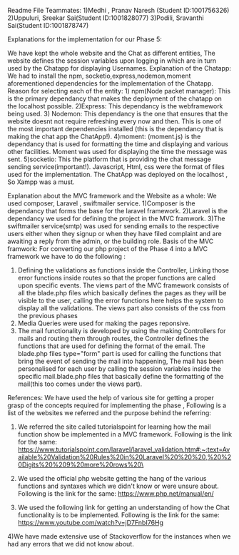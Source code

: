 Readme File 
Teammates:
1)Medhi , Pranav Naresh (Student ID:1001756326)
2)Uppuluri, Sreekar Sai(Student ID:1001828077)
3)Podili, Sravanthi Sai(Student ID:1001878747)




Explanations for the implementation for our Phase 5:

We have kept the whole website and the Chat as different entities, The website defines the session variables upon logging in which are in turn used
by the Chatapp for displaying Usernames.
Explanation of the Chatapp:
We had to install the npm, socketio,express,nodemon,moment aforementioned dependencies for the implementation of the Chatapp.
Reason for selecting each of the entity: 1) npm(Node packet manager): This is the primary dependancy that makes the deployment of the chatapp on the 
localhost possible.
2)Express: This dependancy is the webframework being used.
3) Nodemon: This dependancy is the one that ensures that the website doesnt not require refreshing every now and then. 
This is one of the most important dependencies installed (this is the dependancy that is making the chat app the ChatApp!).
4)moment: (moment.js) is the dependancy that is used for formatting the time and displaying and various other facilities. Moment was used for
displaying the time the message was sent.
5)socketio: This the platform that is providing the chat message sending service(important!).
Javascript, Html, css were the format of files used for the implementation. The ChatApp was deployed on the localhost , So Xampp was a must.




Explanation about the MVC framework and the Website as a whole:
We used composer, Laravel , swiftmailer service.
1)Composer is the dependancy that forms the base for the laravel framework.
2)Laravel is the dependancy we used for defining the project in the MVC framwork. 
3)The swiftmailer service(smtp) was used for sending emails to the respective users either when they signup or when they have filed complaint 
and are awaiting a reply from the admin, or the building role.
Basis of the MVC framwork:
For converting our php project of the Phase 4 into a MVC framework we have to do the following :
1) Defining the validations as functions inside the Controller, Linking those error functions inside routes so that the proper functions are called upon specific 
events. The views part of the MVC framework consists of all the blade.php files which basically defines the pages as they will be visible to the user, calling the error
functions here helps the system to display all the validations. The views part also consists of the css from the previous phases
2) Media Queries were used for making the pages reponsive. 
3) The mail functionality is developed by using the making Controllers for mails and routing them through routes, the Controller defines the functions that are used for defining the 
format of the email. The blade.php files type="form" part is used for calling the functions that bring the event of sending the mail into happening, The mail has been personalised
for each user by calling the session variables inside the specific mail.blade.php files that basically define the formatting of the mail(this too comes under the views part).


 



References:
We have used the help of various site for getting a proper grasp of the concepts required for implementing the phase , 
Following is a list of the websites we referred and the purpose behind the referring:
1) We referred the site called tutorialspoint for learning how the mail function show be implemented in a MVC framework.
Following is the link for the same:
https://www.tutorialspoint.com/laravel/laravel_validation.htm#:~:text=Available%20Validation%20Rules%20in%20Laravel%20%20%20,%20%20Digits%20%209%20more%20rows%20\

2) We used the official php website getting the hang of the various functions and syntaxes which we didn't know or were unsure about.
Following is the link for the same:
https://www.php.net/manual/en/ 


3) We used the following link for getting an understanding of how the Chat functionality is to be implemented.
Following is the link for the same:
https://www.youtube.com/watch?v=jD7FnbI76Hg
 
4)We have made extensive use of Stackoverflow for the instances when we had any errors that we did not know about.

